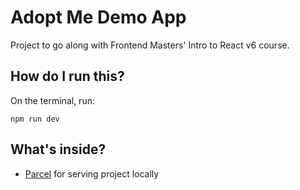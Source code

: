 # Adopt Me Demo App

Project to go along with Frontend Masters' Intro to React v6 course.

## How do I run this?

On the terminal, run:

```
npm run dev
```

## What's inside?

- [Parcel](https://github.com/parcel-bundler/parcel) for serving project locally
